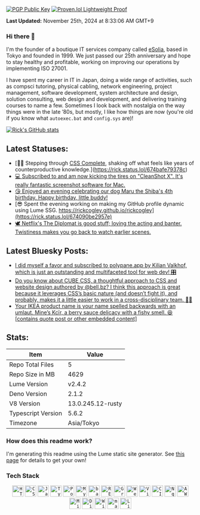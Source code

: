 [![PGP Public Key](https://img.shields.io/badge/PGP-Public_Key-orange?style=flat-square&logo=monkey%20tie)](https://cogley.jp/pgp) [![Proven.lol Lightweight Proof](https://img.shields.io/badge/Proven.lol-Lightweight_Proof-green?style=flat-square&logo=cachet)](https://proven.lol/6265e6)  
  
**Last Updated:** November 25th, 2024 at 8:33:06 AM GMT+9  


### Hi there 👋

I'm the founder of a boutique IT services company called [eSolia](https://esolia.com), based in Tokyo and founded in 1999. We just passed our 25th anniversary and hope to stay healthy and profitable, working on improving our operations by implementing ISO 27001.  

I have spent my career in IT in Japan, doing a wide range of activities, such as compsci tutoring, physical cabling, network engineering, project management, software development, system architecture and design, solution consulting, web design and development, and delivering training courses to name a few. Sometimes I look back with nostalgia on the way things were in the late ’80s, but mostly, I like how things are now (you're old if you know what `autoexec.bat` and `config.sys` are)! 

[![Rick's GitHub stats](https://github-readme-stats.vercel.app/api?username=rickcogley&show_icons=true&theme=transparent)](https://github.com/anuraghazra/github-readme-stats)

## Latest Statuses:
* [🚶‍♂️ Stepping through [CSS Complete](https://piccalil.li/complete-css), shaking off what feels like years of counterproductive knowledge.](https://rick.status.lol/674bafe79378c)
* [💻 Subscribed to and am now kicking the tires on &quot;CleanShot X&quot;. It&#039;s really fantastic screenshot software for Mac.](https://rick.status.lol/6747bc72c0a59)
* [😘 Enjoyed an evening celebrating our dog Maru the Shiba&#039;s 4th birthday. Happy birthday, little buddy!](https://rick.status.lol/67446268c9ec6)
* [😎 Spent the evening working on making my GitHub profile dynamic using Lume SSG. https://rickcogley.github.io/rickcogley](https://rick.status.lol/674090be2957e)
* [🕊️ Netflix&#039;s The Diplomat is good stuff; loving the acting and banter. Twistiness makes you go back to watch earlier scenes.](https://rick.status.lol/673b15ef5661b)


## Latest Bluesky Posts:
* [I did myself a favor and subscribed to polypane.app by Kilian Valkhof, which is just an outstanding and multifaceted tool for web dev! 🎛️](https://bsky.app/profile/cogley.jp/post/3lc7h4iujca2o)
* [Do you know about CUBE CSS, a thoughtful approach to CSS and website design authored by @bell.bz? I think this approach is great because it leverages CSS’s basic nature (and doesn’t fight it), and probably, makes it a little easier to work in a cross-disciplinary team. 👏🏻](https://bsky.app/profile/cogley.jp/post/3lc7ekedzqt2m)
* [Your IKEA product name is your name spelled backwards with an umlaut. &#xA;&#xA;Mine’s Kcïr, a berry sauce delicacy with a fishy smell. 😆&#xA;&#xA;[contains quote post or other embedded content]](https://bsky.app/profile/cogley.jp/post/3lc6ukfhz6s2s)


## Stats:

| Item | Value |
| --- | --- |
| Repo Total Files | 5 |
| Repo Size in MB | 4629 |
| Lume Version | v2.4.2 |
| Deno Version | 2.1.2 |
| V8 Version | 13.0.245.12-rusty |
| Typescript Version | 5.6.2 |
| Timezone | Asia/Tokyo |

### How does this readme work? 

I'm generating this readme using the Lume static site generator. See [this page](https://rickcogley.github.io/rickcogley/) for details to get your own! 

### Tech Stack

<div align="center">
	<code><img width="30" src="https://user-images.githubusercontent.com/25181517/192158954-f88b5814-d510-4564-b285-dff7d6400dad.png" alt="HTML" title="HTML"/></code>
	<code><img width="30" src="https://user-images.githubusercontent.com/25181517/183898674-75a4a1b1-f960-4ea9-abcb-637170a00a75.png" alt="CSS" title="CSS"/></code>
	<code><img width="30" src="https://user-images.githubusercontent.com/25181517/117447155-6a868a00-af3d-11eb-9cfe-245df15c9f3f.png" alt="JavaScript" title="JavaScript"/></code>
	<code><img width="30" src="https://user-images.githubusercontent.com/25181517/183890598-19a0ac2d-e88a-4005-a8df-1ee36782fde1.png" alt="TypeScript" title="TypeScript"/></code>
	<code><img width="30" src="https://user-images.githubusercontent.com/25181517/117208740-bfb78400-adf5-11eb-97bb-09072b6bedfc.png" alt="PostgreSQL" title="PostgreSQL"/></code>
	<code><img width="30" src="https://user-images.githubusercontent.com/25181517/183896128-ec99105a-ec1a-4d85-b08b-1aa1620b2046.png" alt="MySQL" title="MySQL"/></code>
	<code><img width="30" src="https://user-images.githubusercontent.com/25181517/192158606-7c2ef6bd-6e04-47cf-b5bc-da2797cb5bda.png" alt="bash" title="bash"/></code>
	<code><img width="30" src="https://user-images.githubusercontent.com/25181517/192107858-fe19f043-c502-4009-8c47-476fc89718ad.png" alt="REST" title="REST"/></code>
	<code><img width="30" src="https://user-images.githubusercontent.com/25181517/192107856-aa92c8b1-b615-47c3-9141-ed0d29a90239.png" alt="GraphQL" title="GraphQL"/></code>
	<code><img width="30" src="https://user-images.githubusercontent.com/25181517/192108893-b1eed3c7-b2c4-4e1c-9e9f-c7e83637b33d.png" alt="WebStorm" title="WebStorm"/></code>
	<code><img width="30" src="https://user-images.githubusercontent.com/25181517/192108891-d86b6220-e232-423a-bf5f-90903e6887c3.png" alt="Visual Studio Code" title="Visual Studio Code"/></code>
	<code><img width="30" src="https://user-images.githubusercontent.com/25181517/183868728-b2e11072-00a5-47e2-8a4e-4ebbb2b8c554.png" alt="CI/CD" title="CI/CD"/></code>
	<code><img width="30" src="https://user-images.githubusercontent.com/25181517/183345125-9a7cd2e6-6ad6-436f-8490-44c903bef84c.png" alt="Nginx" title="Nginx"/></code>
	<code><img width="30" src="https://user-images.githubusercontent.com/25181517/183896132-54262f2e-6d98-41e3-8888-e40ab5a17326.png" alt="AWS" title="AWS"/></code>
	<code><img width="30" src="https://user-images.githubusercontent.com/25181517/183911544-95ad6ba7-09bf-4040-ac44-0adafedb9616.png" alt="Microsoft Azure" title="Microsoft Azure"/></code>
	<code><img width="30" src="https://github.com/user-attachments/assets/f3bee16b-3609-489f-9445-d08c0a52468b" alt="Digital Ocean" title="Digital Ocean"/></code>
	<code><img width="30" src="https://user-images.githubusercontent.com/25181517/186884150-05e9ff6d-340e-4802-9533-2c3f02363ee3.png" alt="Windows" title="Windows"/></code>
	<code><img width="30" src="https://user-images.githubusercontent.com/25181517/186884152-ae609cca-8cf1-4175-8d60-1ce1fa078ca2.png" alt="macOS" title="macOS"/></code>
	<code><img width="30" src="https://github.com/marwin1991/profile-technology-icons/assets/76662862/2481dc48-be6b-4ebb-9e8c-3b957efe69fa" alt="Linux" title="Linux"/></code>
</div>

